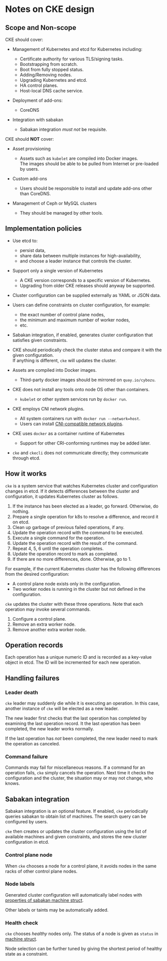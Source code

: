 Notes on CKE design
===================

Scope and Non-scope
-------------------

CKE should cover:

* Management of Kubernetes and etcd for Kubernetes including:

    * Certificate authority for various TLS/signing tasks.
    * Bootstrapping from scratch.
    * Boot from fully stopped status.
    * Adding/Removing nodes.
    * Upgrading Kubernetes and etcd.
    * HA control planes.
    * Host-local DNS cache service.

* Deployment of add-ons:

    * CoreDNS

* Integration with sabakan

    * Sabakan integration *must not* be requisite.

CKE should **NOT** cover:

* Asset provisioning

    * Assets such as `kubelet` are compiled into Docker images.  
      The images should be able to be pulled from Internet or
      pre-loaded by users.

* Custom add-ons

    * Users should be responsible to install and update add-ons other than CoreDNS.

* Management of Ceph or MySQL clusters

    * They should be managed by other tools.

Implementation policies
-----------------------

* Use etcd to:

    * persist data,
    * share data between multiple instances for high-availability,
    * and choose a leader instance that controls the cluster.

* Support only a single version of Kubernetes

    * A CKE version corresponds to a specific version of Kubernetes.
    * Upgrading from older CKE releases should anyway be supported.

* Cluster configuration can be supplied externally as YAML or JSON data.

* Users can define constraints on cluster configuration, for example:

    * the exact number of control plane nodes,
    * the minimum and maximum number of worker nodes,
    * etc.

* Sabakan integration, if enabled, generates cluster configuration that
    satisfies given constraints.

* CKE should periodically check the cluster status and compare it with
    the given configuration.  
    If anything is different, `cke` will updates the cluster.

* Assets are compiled into Docker images.

    * Third-party docker images should be mirrored on `quay.io/cybozu`.

* CKE does not install any tools onto node OS other than containers.

    * `kubelet` or other system services run by `docker run`.

* CKE employs CNI network plugins.

    * All system containers run with `docker run --network=host`.
    * Users can install [CNI-compatible network plugins](https://github.com/containernetworking/cni#3rd-party-plugins).

* CKE uses `docker` as a container runtime of Kubernetes

    * Support for other CRI-conforming runtimes may be added later.

* `cke` and `ckecli` does not communicate directly; they communicate through etcd.

How it works
------------

`cke` is a system service that watches Kubernetes cluster and configuration
changes in etcd.  If it detects differences between the cluster and configuration,
it updates Kubernetes cluster as follows.

1. If the instance has been elected as a leader, go forward.  Otherwise, do nothing.
2. Prepare a single operation for k8s to resolve a difference, and record it on etcd.
3. Clean up garbage of previous failed operations, if any.
4. Update the operation record with the command to be executed.
5. Execute a single command for the operation.
6. Update the operation record with the result of the command.
7. Repeat 4, 5, 6 until the operation completes.
8. Update the operation record to mark as completed.
9. If there are no more differences, done.  Otherwise, go to 1.

For example, if the current Kubernetes cluster has the following differences from
the desired configuration:

* A control plane node exists only in the configuration.
* Two worker nodes is running in the cluster but not defined in the configuration.

`cke` updates the cluster with these three operations.
Note that each operation may invoke several commands.

1. Configure a control plane.
2. Remove an extra worker node.
3. Remove another extra worker node.

Operation records
-----------------

Each operation has a unique numeric ID and is recorded as a key-value object in etcd.
The ID will be incremented for each new operation.

Handling failures
-----------------

### Leader death

`cke` leader may suddenly die while it is executing an operation.
In this case, another instance of `cke` will be elected as a new leader.

The new leader first checks that the last operation has completed by examining
the last operation record.  It the last operation has been completed, the new
leader works normally.

If the last operation has *not* been completed, the new leader need to mark
the operation as canceled.

### Command failure

Commands may fail for miscellaneous reasons.  If a command for an operation
fails, `cke` simply cancels the operation.  Next time it checks the configuration
and the cluster, the situation may or may not change, who knows.

Sabakan integration
-------------------

Sabakan integration is an optional feature.  If enabled, `cke` periodically
queries sabakan to obtain list of machines.  The search query can be configured
by users.

`cke` then creates or updates the cluster configuration using the list of
available machines and given constraints, and stores the new cluster
configuration in etcd.

### Control plane node

When `cke` chooses a node for a control plane, it avoids nodes in the same
racks of other control plane nodes.

### Node labels

Generated cluster configuration will automatically label nodes with
[properties of sabakan machine struct][machine].

Other labels or taints may be automatically added.

### Health check

`cke` chooses *healthy* nodes only.
The status of a node is given as `status` in [machine struct][machine].

Node selection can be further tuned by giving the shortest period of
healthy state as a constraint.

[machine]: https://github.com/cybozu-go/sabakan/blob/master/docs/machine.md#machine-struct
